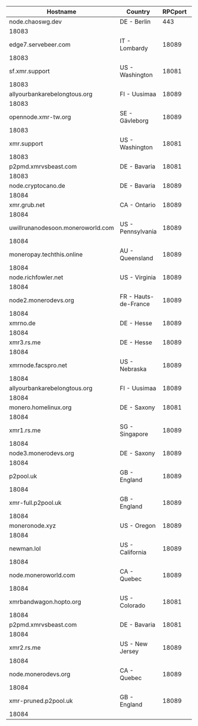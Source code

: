 Hostname | Country | RPCport | P2Pport
--- | --- | --- | ---
node.chaoswg.dev | DE - Berlin | 443
 | 18083
edge7.servebeer.com | IT - Lombardy | 18089
 | 18083
sf.xmr.support | US - Washington | 18081
 | 18083
allyourbankarebelongtous.org | FI - Uusimaa | 18089
 | 18083
opennode.xmr-tw.org | SE - Gävleborg | 18089
 | 18083
xmr.support | US - Washington | 18081
 | 18083
p2pmd.xmrvsbeast.com | DE - Bavaria | 18081
 | 18083
node.cryptocano.de | DE - Bavaria | 18089
 | 18084
xmr.grub.net | CA - Ontario | 18089
 | 18084
uwillrunanodesoon.moneroworld.com | US - Pennsylvania | 18089
 | 18084
moneropay.techthis.online | AU - Queensland | 18089
 | 18084
node.richfowler.net | US - Virginia | 18089
 | 18084
node2.monerodevs.org | FR - Hauts-de-France | 18089
 | 18084
xmrno.de | DE - Hesse | 18089
 | 18084
xmr3.rs.me | DE - Hesse | 18089
 | 18084
xmrnode.facspro.net | US - Nebraska | 18089
 | 18084
allyourbankarebelongtous.org | FI - Uusimaa | 18089
 | 18084
monero.homelinux.org | DE - Saxony | 18081
 | 18084
xmr1.rs.me | SG - Singapore | 18089
 | 18084
node3.monerodevs.org | DE - Saxony | 18089
 | 18084
p2pool.uk | GB - England | 18089
 | 18084
xmr-full.p2pool.uk | GB - England | 18089
 | 18084
moneronode.xyz | US - Oregon | 18089
 | 18084
newman.lol | US - California | 18089
 | 18084
node.moneroworld.com | CA - Quebec | 18089
 | 18084
xmrbandwagon.hopto.org | US - Colorado | 18081
 | 18084
p2pmd.xmrvsbeast.com | DE - Bavaria | 18081
 | 18084
xmr2.rs.me | US - New Jersey | 18089
 | 18084
node.monerodevs.org | CA - Quebec | 18089
 | 18084
xmr-pruned.p2pool.uk | GB - England | 18089
 | 18084
